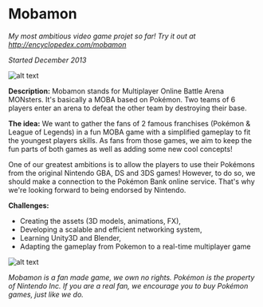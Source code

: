 Mobamon
============

*My most ambitious video game projet so far! Try it out at http://encyclopedex.com/mobamon*

*Started December 2013*

![alt text](http://i.imgur.com/MTPvBYm.jpg)

**Description:** Mobamon stands for Multiplayer Online Battle Arena MONsters. It's basically a MOBA based on Pokémon.
Two teams of 6 players enter an arena to defeat the other team by destroying their base.

**The idea:**  We want to gather the fans of 2 famous franchises (Pokémon & League of Legends) in a fun MOBA game with a simplified gameplay to fit the youngest players skills. 
As fans from those games, we aim to keep the fun parts of both games as well as adding some new cool concepts!

One of our greatest ambitions is to allow the players to use their Pokémons from the original Nintendo GBA, DS and 3DS games!
However, to do so, we should make a connection to the Pokémon Bank online service. That's why we're looking forward to being endorsed by Nintendo.

**Challenges:** 
- Creating the assets (3D models, animations, FX), 
- Developing a scalable and efficient networking system, 
- Learning Unity3D and Blender, 
- Adapting the gameplay from Pokemon to a real-time multiplayer game



![alt text](http://oi44.tinypic.com/290tvo4.jpg)

*Mobamon is a fan made game, we own no rights.
Pokémon is the property of Nintendo Inc.
If you are a real fan, we encourage you to buy Pokémon games, just like we do.*
